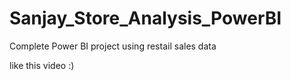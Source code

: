 # Sanjay_Store_Analysis_PowerBI
Complete Power BI project using restail sales data 

like this video :)
